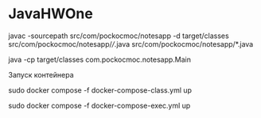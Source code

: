 # JavaHWOne

javac -sourcepath src/com/pockocmoc/notesapp -d target/classes src/com/pockocmoc/notesapp/*/*.java src/com/pockocmoc/notesapp/*.java

java -cp target/classes com.pockocmoc.notesapp.Main


Запуск контейнера

sudo docker compose -f docker-compose-class.yml up

sudo docker compose -f docker-compose-exec.yml up

